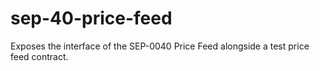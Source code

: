# sep-40-price-feed
Exposes the interface of the SEP-0040 Price Feed alongside a test price feed contract.
